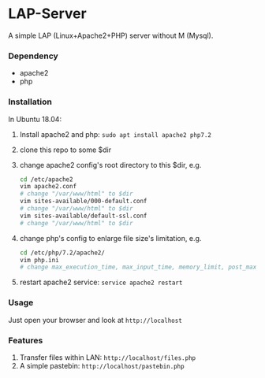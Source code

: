 # LAP-Server

A simple LAP (Linux+Apache2+PHP) server without M (Mysql).

### Dependency

- apache2
- php

### Installation

In Ubuntu 18.04:

1. Install apache2 and php: `sudo apt install apache2 php7.2`

2. clone this repo to some $dir

3. change apache2 config's root directory to this $dir, e.g. 

   ```bash
   cd /etc/apache2
   vim apache2.conf
   # change "/var/www/html" to $dir
   vim sites-available/000-default.conf
   # change "/var/www/html" to $dir
   vim sites-available/default-ssl.conf
   # change "/var/www/html" to $dir
   ```

4. change php's config to enlarge file size's limitation, e.g.

   ```bash
   cd /etc/php/7.2/apache2/
   vim php.ini
   # change max_execution_time, max_input_time, memory_limit, post_max_size, upload_max_filesize, and default_socket_timeout
   ```

5. restart apache2 service: `service apache2 restart`

### Usage

Just open your browser and look at `http://localhost`

### Features

1. Transfer files within LAN: `http://localhost/files.php`
2. A simple pastebin: `http://localhost/pastebin.php`

